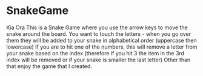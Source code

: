 # SnakeGame

Kia Ora
This is a Snake Game where you use the arrow keys to move the snake around the board. You want to touch the letters - when you go over them they will be added to your snake in alphabetical order (uppercase then lowercase)
If you are to hit one of the numbers, this will remove a letter from your snake based on the index (therefore if you hit 3 the item in the 3rd index will be removed or if your snake is smaller the last letter)
Other than that enjoy the game that I created.
